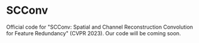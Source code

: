# SCConv
Official code for "SCConv: Spatial and Channel Reconstruction Convolution for Feature Redundancy" (CVPR 2023). Our code will be coming soon.

